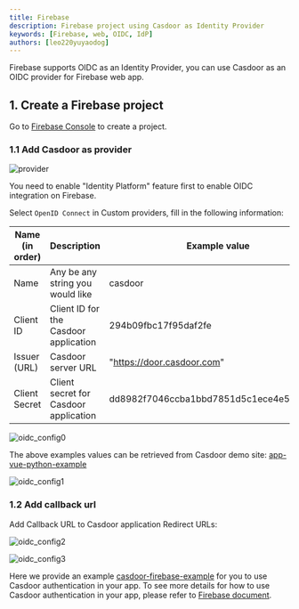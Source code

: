 ```yaml
---
title: Firebase
description: Firebase project using Casdoor as Identity Provider
keywords: [Firebase, web, OIDC, IdP]
authors: [leo220yuyaodog]
---
```


Firebase supports OIDC as an Identity Provider, you can use Casdoor as an OIDC provider for Firebase web app.

## 1. Create a Firebase project

Go to [Firebase Console](https://console.firebase.google.com/) to create a project.

### 1.1 Add Casdoor as provider

![provider](/img/integration/javascript/firebase/provider.png)

You need to enable "Identity Platform" feature first to enable OIDC integration on Firebase.

Select `OpenID Connect` in Custom providers, fill in the following information:

| Name (in order) | Description                           | Example value                            |
|-----------------|---------------------------------------|------------------------------------------|
| Name            | Any be any string you would like      | casdoor                                  |
| Client ID       | Client ID for the Casdoor application | 294b09fbc17f95daf2fe                     |
| Issuer (URL)    | Casdoor server URL                    | "https://door.casdoor.com"               |
| Client Secret   | Client secret for Casdoor application | dd8982f7046ccba1bbd7851d5c1ece4e52bf039d |

![oidc_config0](/img/integration/javascript/firebase/oidc_config0.png)

The above examples values can be retrieved from Casdoor demo site: [app-vue-python-example](https://door.casdoor.com/applications/casbin/app-vue-python-example)

![oidc_config1](/img/integration/javascript/firebase/oidc_config1.png)

### 1.2 Add callback url

Add Callback URL to Casdoor application Redirect URLs:

![oidc_config2](/img/integration/javascript/firebase/oidc_config2.png)

![oidc_config3](/img/integration/javascript/firebase/oidc_config3.png)

Here we provide an example [casdoor-firebase-example](https://github.com/casdoor/casdoor-firebase-example) for you to use Casdoor authentication in your app.
To see more details for how to use Casdoor authentication in your app, please refer to [Firebase document](https://firebase.google.com/docs/auth).
